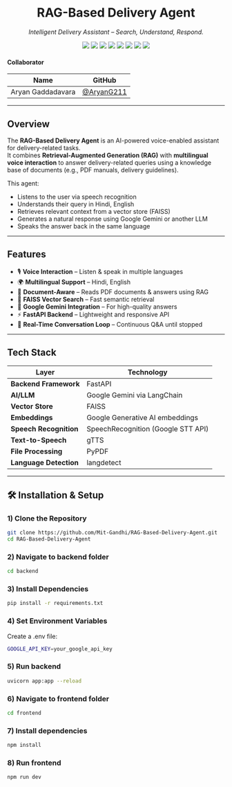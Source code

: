 <h1 align="center">RAG-Based Delivery Agent</h1>

<p align="center">
  <em>Intelligent Delivery Assistant – Search, Understand, Respond.</em>
</p>

<p align="center">
  <img src="https://img.shields.io/badge/Python-3.10+-blue?style=for-the-badge&logo=python&logoColor=white" />
  <img src="https://img.shields.io/badge/FastAPI-%23009688?style=for-the-badge&logo=fastapi&logoColor=white" />
  <img src="https://img.shields.io/badge/LangChain-%23F7DF1E?style=for-the-badge&logo=chainlink&logoColor=black" />
  <img src="https://img.shields.io/badge/FAISS-%2300BFFF?style=for-the-badge&logo=facebook&logoColor=white" />
  <img src="https://img.shields.io/badge/Google%20Gemini-%234285F4?style=for-the-badge&logo=google&logoColor=white" />
  <img src="https://img.shields.io/badge/React.js-%2361DAFB?style=for-the-badge&logo=react&logoColor=black" />
  <img src="https://img.shields.io/badge/Vite-%23646CFF?style=for-the-badge&logo=vite&logoColor=white" />
  <img src="https://img.shields.io/badge/TailwindCSS-%2306B6D4?style=for-the-badge&logo=tailwind-css&logoColor=white" />
</p>

#### Collaborator

| Name | GitHub |
|------|--------|
| Aryan Gaddadavara | [@AryanG211](https://github.com/AryanG211) |

---

## Overview

The **RAG-Based Delivery Agent** is an AI-powered voice-enabled assistant for delivery-related tasks.  
It combines **Retrieval-Augmented Generation (RAG)** with **multilingual voice interaction** to answer delivery-related queries using a knowledge base of documents (e.g., PDF manuals, delivery guidelines).

This agent:
- Listens to the user via speech recognition  
- Understands their query in Hindi, English
- Retrieves relevant context from a vector store (FAISS)  
- Generates a natural response using Google Gemini or another LLM  
- Speaks the answer back in the same language

---

## Features

- 🎙 **Voice Interaction** – Listen & speak in multiple languages
- 🌍 **Multilingual Support** – Hindi, English
- 📄 **Document-Aware** – Reads PDF documents & answers using RAG
- 🧠 **FAISS Vector Search** – Fast semantic retrieval
- 🤖 **Google Gemini Integration** – For high-quality answers
- ⚡ **FastAPI Backend** – Lightweight and responsive API
- 🔄 **Real-Time Conversation Loop** – Continuous Q&A until stopped

---

## Tech Stack

| Layer | Technology |
|-------|------------|
| **Backend Framework** | FastAPI |
| **AI/LLM** | Google Gemini via LangChain |
| **Vector Store** | FAISS |
| **Embeddings** | Google Generative AI embeddings |
| **Speech Recognition** | SpeechRecognition (Google STT API) |
| **Text-to-Speech** | gTTS |
| **File Processing** | PyPDF |
| **Language Detection** | langdetect |

---

## 🛠 Installation & Setup

### 1) Clone the Repository

```bash
git clone https://github.com/Mit-Gandhi/RAG-Based-Delivery-Agent.git
cd RAG-Based-Delivery-Agent
```
### 2) Navigate to backend folder

```bash
cd backend
```

### 3) Install Dependencies

```bash
pip install -r requirements.txt
```

### 4) Set Environment Variables
Create a .env file:

```bash
GOOGLE_API_KEY=your_google_api_key
```

### 5) Run backend

```bash
uvicorn app:app --reload
```

### 6) Navigate to frontend folder

```bash
cd frontend
```

### 7) Install dependencies

```bash
npm install
```

### 8) Run frontend

```bash
npm run dev
```
